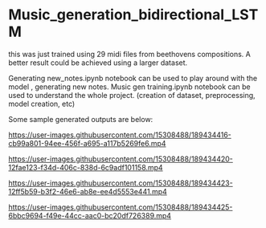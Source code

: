 # Music_generation_bidirectional_LSTM
this was just trained using 29 midi files from beethovens compositions. A better result could be achieved using a larger dataset.

Generating new_notes.ipynb notebook can be used to play around with the model , generating new notes.
Music gen training.ipynb notebook can be used to understand the whole project. (creation of dataset, preprocessing, model creation, etc)

Some sample generated outputs are below: 


https://user-images.githubusercontent.com/15308488/189434416-cb99a801-94ee-456f-a695-a117b5269fe6.mp4



https://user-images.githubusercontent.com/15308488/189434420-12fae123-f34d-406c-838d-6c9adf101158.mp4



https://user-images.githubusercontent.com/15308488/189434423-12ff5b59-b3f2-46e6-ab8e-ee4d5553e441.mp4



https://user-images.githubusercontent.com/15308488/189434425-6bbc9694-f49e-44cc-aac0-bc20df726389.mp4

